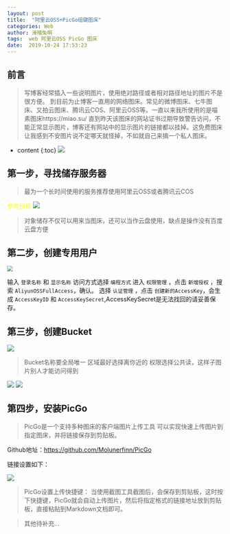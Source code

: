 ```yaml
---
layout: post
title:  "阿里云OSS+PicGo组键图床"
categories: Web
author: 滑稽兔啊
tags:  web 阿里云OSS PicGo 图床
date:  2019-10-24 17:53:23
---
```




## 前言
> 写博客经常插入一些说明图片，使用绝对路径或者相对路径地址的图片不是很方便。
> 到目前为止博客一直用的网络图床。常见的微博图床、七牛图床、又拍云图床、腾讯云COS、阿里云OSS等。一直以来我所使用的是喵素图床https://miao.su/  直到昨天该图床的网站证书过期导致警告访问，不能正常显示图片，博客还有网站中的显示图片的链接都以挂掉。这免费图床让我感到不安图片说不定哪天就怪掉，不如就自己来搞一个私人图床。











* content
{:toc}
![](https://j1109053660.oss-cn-hangzhou.aliyuncs.com/img/20191024181303.jpg)











## 第一步，寻找储存服务器

>最为一个长时间使用的服务推荐使用阿里云OSS或者腾讯云COS

<span style="color:yellow">参考价格</span>
![](https://j1109053660.oss-cn-hangzhou.aliyuncs.com/img/20191024185224.png)



> 对象储存不仅可以用来当图床，还可以当作云盘使用，缺点是操作没有百度云盘方便



## 第二步，创建专用用户 

<img src="https://j1109053660.oss-cn-hangzhou.aliyuncs.com/img/20191024191454.png" style="zoom:80%;" />

输入 ```登录名称``` 和 ```显示名称``` 访问方式选择 ```编程方式``` 
进入 ```权限管理``` ，点击 ```新增授权``` ，搜索 ```AliyunOSSFullAccess```，确认。
选择 ```认证管理``` ，点击 ```创建新的AccessKey```，会生成 ```AccessKeyID``` 和 ```AccessKeySecret```,AccessKeySecret是无法找回的请妥善保存。

## 第三步，创建Bucket

![](https://j1109053660.oss-cn-hangzhou.aliyuncs.com/img/20191024193527.png)

> Bucket名称要全局唯一
>区域最好选择离你近的
>权限选择公共读，这样子图片别人才能访问得到

![](https://j1109053660.oss-cn-hangzhou.aliyuncs.com/img/20191024194011.png)
![](https://j1109053660.oss-cn-hangzhou.aliyuncs.com/img/20191024194015.png)



## 第四步，安装PicGo



>PicGo是一个支持多种图床的客户端图片上传工具
>可以实现快速上传图片到指定图床，并将链接保存到剪贴板。



Github地址：https://github.com/Molunerfinn/PicGo



链接设置如下：

![](https://j1109053660.oss-cn-hangzhou.aliyuncs.com/img/20191024195154.png)



>PicGo设置上传快捷键： 
>当使用截图工具截图后，会保存到剪贴板，这时按下快捷键，PicGo就会自动上传图片，然后将指定格式的链接地址放到剪贴板，直接粘贴到Markdown文档即可。 






>其他待补充...
